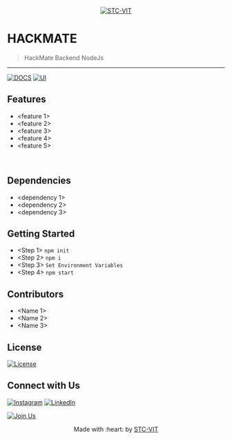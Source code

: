 <p align="center">
    <a href="https://stcvit.in/" target="_blank"><img src="https://github.com/STCVIT/STC-README/blob/master/gitbanner.png" title="STC-VIT" alt="STC-VIT"></a>
</p>
<h1> HACKMATE</h1>

> <Subtitle>
> HackMate Backend NodeJs

---

[![DOCS](https://img.shields.io/badge/Documentation-see%20docs-green?style=flat-square&logo=appveyor)](https://documenter.getpostman.com/docLink)
[![UI ](https://img.shields.io/badge/User%20Interface-Link%20to%20UI-orange?style=flat-square&logo=appveyor)](https://hostedLink)

## Features

- <feature 1>
- <feature 2>
- <feature 3>
- <feature 4>
- <feature 5>

<br>

## Dependencies

- <dependency 1>
- <dependency 2>
- <dependency 3>

## Getting Started

- <Step 1> `npm init`
- <Step 2> `npm i`
- <Step 3> `Set Environment Variables`
- <Step 4> `npm start`

## Contributors

- <Name 1>
- <Name 2>
- <Name 3>

## License

[![License](http://img.shields.io/:license-mit-blue.svg?style=flat-square)](http://badges.mit-license.org)

## Connect with Us

[![Instagram](https://img.shields.io/badge/Instagram-E4405F?style=for-the-badge&logo=instagram&logoColor=white)](https://www.instagram.com/stcvit/)
[![LinkedIn](https://img.shields.io/badge/LinkedIn-0077B5?style=for-the-badge&logo=linkedin&logoColor=white)](https://www.linkedin.com/company/micvitvellore/mycompany/)

[![Join Us](https://img.shields.io/badge/Join%20Us-STC-VIT)](https://stcvit.in/)

<p align="center">
	Made with :heart: by <a href="https://stcvit.in/">STC-VIT</a>
</p>
